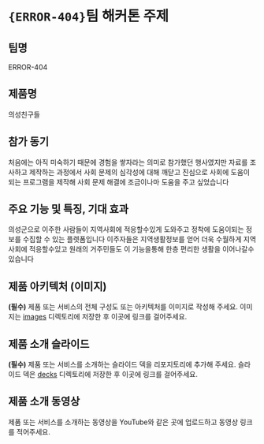 # `{ERROR-404}`팀 해커톤 주제

## 팀명

 ERROR-404

## 제품명

 의성친구들

## 참가 동기

처음에는 아직 미숙하기 때문에 경험을 쌓자라는 의미로 참가했던 행사였지만 자료를 조사하고 제작하는 과정에서 사회 문제의 심각성에 대해 깨닫고 진심으로 사회에 도움이 되는 프로그램을 제작해 사회 문제 해결에 조금이나마 도움을 주고 싶었습니다

## 주요 기능 및 특징, 기대 효과

의성군으로 이주한 사람들이 지역사회에 적응할수있게 도와주고 정착에 도움이되는 정보를 수집할 수 있는 플렛폼입니다 이주자들은 지역생활정보를 얻어 더욱 수월하게 지역사회에 적응할수있고 원래의 거주민들도 이 기능을통해 한층 편리한 생활을 이어나갈수 있습니다

## 제품 아키텍처 (이미지)

**(필수)** 제품 또는 서비스의 전체 구성도 또는 아키텍처를 이미지로 작성해 주세요. 이미지는 [images](./images) 디렉토리에 저장한 후 이곳에 링크를 걸어주세요.

## 제품 소개 슬라이드

**(필수)** 제품 또는 서비스를 소개하는 슬라이드 덱을 리포지토리에 추가해 주세요. 슬라이드 덱은 [decks](./decks) 디렉토리에 저장한 후 이곳에 링크를 걸어주세요.

## 제품 소개 동영상

제품 또는 서비스를 소개하는 동영상을 YouTube와 같은 곳에 업로드하고 동영상 링크를 적어주세요.
